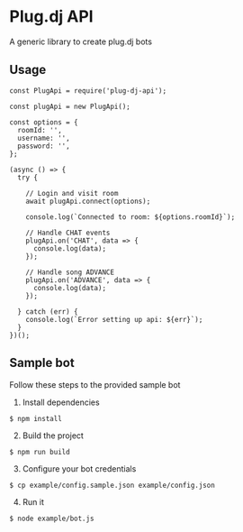 # Plug.dj API

A generic library to create plug.dj bots

## Usage

```
const PlugApi = require('plug-dj-api');

const plugApi = new PlugApi();

const options = {
  roomId: '',
  username: '',
  password: '',
};

(async () => {
  try {

    // Login and visit room
    await plugApi.connect(options);

    console.log(`Connected to room: ${options.roomId}`);

    // Handle CHAT events
    plugApi.on('CHAT', data => {
      console.log(data);
    });

    // Handle song ADVANCE
    plugApi.on('ADVANCE', data => {
      console.log(data);
    });

  } catch (err) {
    console.log(`Error setting up api: ${err}`);
  }
})();
```

## Sample bot

Follow these steps to the provided sample bot

1. Install dependencies

```
$ npm install
```

2. Build the project

```
$ npm run build
```

3. Configure your bot credentials

```
$ cp example/config.sample.json example/config.json
```

4. Run it

```
$ node example/bot.js
```
